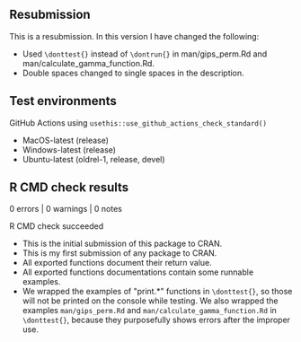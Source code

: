 ## Resubmission
This is a resubmission. In this version I have changed the following:

* Used `\donttest{}` instead of `\dontrun{}` in man/gips_perm.Rd and man/calculate_gamma_function.Rd.
* Double spaces changed to single spaces in the description.

## Test environments

GitHub Actions using `usethis::use_github_actions_check_standard()`

* MacOS-latest (release)
* Windows-latest (release)
* Ubuntu-latest (oldrel-1, release, devel)

## R CMD check results

0 errors | 0 warnings | 0 notes

R CMD check succeeded

* This is the initial submission of this package to CRAN.
* This is my first submission of any package to CRAN.
* All exported functions document their return value.
* All exported functions documentations contain some runnable examples.
* We wrapped the examples of "print.*" functions in `\donttest{}`, so those will not be printed on the console while testing. We also wrapped the examples `man/gips_perm.Rd` and `man/calculate_gamma_function.Rd` in `\donttest{}`, because they purposefully shows errors after the improper use.
